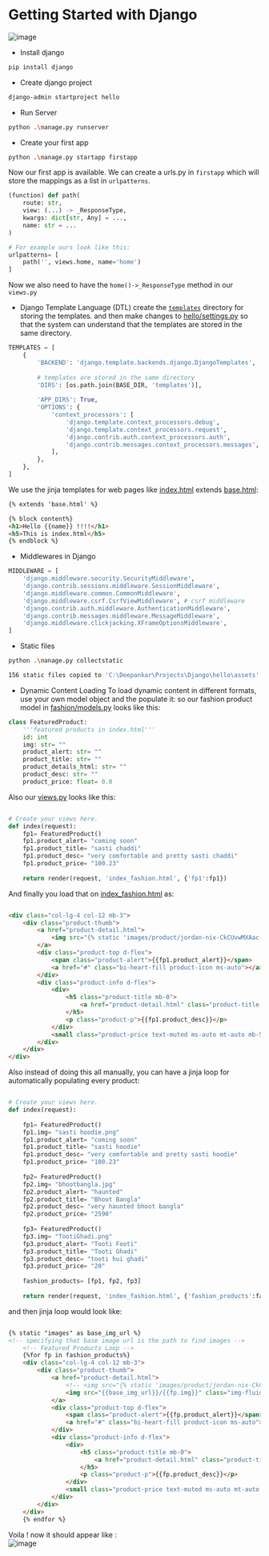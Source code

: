 # Getting Started with Django


![image](https://github.com/ideepankarsharma2003/Django-basics/assets/74599435/d884aa79-a77d-49ea-8ad0-cbe39404bc75)

- Install django
```bash
pip install django
```

- Create django project
```bash
django-admin startproject hello
```

- Run Server
```bash
python .\manage.py runserver
```

- Create your first app
```bash
python .\manage.py startapp firstapp
```

Now our first app is available. We can create a urls.py in `firstapp` which will store the mappings as a list in   `urlpatterns`.
```python 
(function) def path(
    route: str,
    view: (...) -> _ResponseType,
    kwargs: dict[str, Any] = ...,
    name: str = ...
)

# For example ours look like this:
urlpatterns= [
    path('', views.home, name='home')
]
```
Now we also need to have the `home()->_ResponseType` method in our `views.py`


- Django Template Language (DTL)
create the [`templates`](templates) directory for storing the templates.
and then make changes to [hello/settings.py](hello/settings.py) so that the system can understand that the templates are stored in the same directory.
```python
TEMPLATES = [
    {
        'BACKEND': 'django.template.backends.django.DjangoTemplates',
        
        # templates are stored in the same directory
        'DIRS': [os.path.join(BASE_DIR, 'templates')],
        
        'APP_DIRS': True,
        'OPTIONS': {
            'context_processors': [
                'django.template.context_processors.debug',
                'django.template.context_processors.request',
                'django.contrib.auth.context_processors.auth',
                'django.contrib.messages.context_processors.messages',
            ],
        },
    },
]

```

We use the jinja templates for web pages like [index.html](templates/index.html) extends [base.html](templates/base.html):
```html
{% extends 'base.html' %}

{% block content%}
<h1>Hello {{name}} !!!!</h1>
<h5>This is index.html</h5>
{% endblock %}
``` 


- Middlewares in Django

```python
MIDDLEWARE = [
    'django.middleware.security.SecurityMiddleware',
    'django.contrib.sessions.middleware.SessionMiddleware',
    'django.middleware.common.CommonMiddleware',
    'django.middleware.csrf.CsrfViewMiddleware', # csrf middleware
    'django.contrib.auth.middleware.AuthenticationMiddleware',
    'django.contrib.messages.middleware.MessageMiddleware',
    'django.middleware.clickjacking.XFrameOptionsMiddleware',
]
```


- Static files

```bash
python .\manage.py collectstatic

156 static files copied to 'C:\Deepankar\Projects\Django\hello\assets'.
```


- Dynamic Content Loading
To load dynamic content in different formats, use your own model object and the populate it:
so our fashion product model in [fashion/models.py](fashion/models.py)  looks like this:
```python
class FeaturedProduct:
    '''featured products in index.html'''
    id: int
    img: str= ""
    product_alert: str= ""
    product_title: str= ""
    product_details_html: str= ""
    product_desc: str= ""
    product_price: float= 0.0
```
Also our [views.py](fashion/views.py) looks like this:
```python 

# Create your views here.
def index(request):
    fp1= FeaturedProduct()
    fp1.product_alert= "coming soon"
    fp1.product_title= "sasti chaddi"
    fp1.product_desc= "very comfortable and pretty sasti chaddi"
    fp1.product_price= "100.23"
    
    return render(request, 'index_fashion.html', {'fp1':fp1})

```

And finally you load that on [index_fashion.html](templates/index_fashion.html) as:
```html

<div class="col-lg-4 col-12 mb-3">
    <div class="product-thumb">
        <a href="product-detail.html">
            <img src="{% static 'images/product/jordan-nix-CkCUvwMXAac-unsplash.jpeg' %}" class="img-fluid product-image" alt="">
        </a>
        <div class="product-top d-flex">
            <span class="product-alert">{{fp1.product_alert}}</span>
            <a href="#" class="bi-heart-fill product-icon ms-auto"></a>
        </div>
        <div class="product-info d-flex">
            <div>
                <h5 class="product-title mb-0">
                    <a href="product-detail.html" class="product-title-link">{{fp1.product_title}}</a>
                </h5>
                <p class="product-p">{{fp1.product_desc}}</p>
            </div>
            <small class="product-price text-muted ms-auto mt-auto mb-5">${{fp1.product_price}}</small>
        </div>
    </div>
</div>
```

Also instead of doing this all manually, you can have a jinja loop for automatically populating every product:

```python

# Create your views here.
def index(request):
    
    fp1= FeaturedProduct()
    fp1.img= "sasti hoodie.png"
    fp1.product_alert= "coming soon"
    fp1.product_title= "sasti hoodie"
    fp1.product_desc= "very comfortable and pretty sasti hoodie"
    fp1.product_price= "100.23"
    
    fp2= FeaturedProduct()
    fp2.img= "bhootbangla.jpg"
    fp2.product_alert= "haunted"
    fp2.product_title= "Bhoot Bangla"
    fp2.product_desc= "very haunted bhoot bangla"
    fp2.product_price= "2590"
    
    fp3= FeaturedProduct()
    fp3.img= "TootiGhadi.png"
    fp3.product_alert= "Tooti Footi"
    fp3.product_title= "Tooti Ghadi"
    fp3.product_desc= "tooti hui ghadi"
    fp3.product_price= "20"
    
    fashion_products= [fp1, fp2, fp3]
    
    return render(request, 'index_fashion.html', {'fashion_products':fashion_products})

```

and then jinja loop would look like:
```html

{% static "images" as base_img_url %}
<!-- specifying that base image url is the path to find images -->
    <!-- Featured Products Loop -->
    {%for fp in fashion_products%}
    <div class="col-lg-4 col-12 mb-3">
        <div class="product-thumb">
            <a href="product-detail.html">
                <!-- <img src="{% static 'images/product/jordan-nix-CkCUvwMXAac-unsplash.jpeg' %}" class="img-fluid product-image" alt=""> -->
                <img src="{{base_img_url}}/{{fp.img}}" class="img-fluid product-image" alt="">
            </a>
            <div class="product-top d-flex">
                <span class="product-alert">{{fp.product_alert}}</span>
                <a href="#" class="bi-heart-fill product-icon ms-auto"></a>
            </div>
            <div class="product-info d-flex">
                <div>
                    <h5 class="product-title mb-0">
                        <a href="product-detail.html" class="product-title-link">{{fp.product_title}}</a>
                    </h5>
                    <p class="product-p">{{fp.product_desc}}</p>
                </div>
                <small class="product-price text-muted ms-auto mt-auto mb-5">${{fp.product_price}}</small>
            </div>
        </div>
    </div>
    {% endfor %}
```
Voila ! now it should appear like : <br>
![image](https://github.com/ideepankarsharma2003/Django-basics/assets/74599435/f8bc04b2-3980-478a-b1c3-d452bbb3ce7c)

